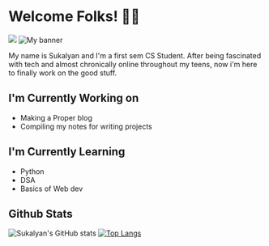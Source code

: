 # Welcome Folks! 👋👋
![](https://komarev.com/ghpvc/?username=Sukalyan2003&color=orange&style=plastic)
<img src="https://user-images.githubusercontent.com/59078776/206177054-53b6bd65-6058-4248-9d86-35df324c1b18.jpeg" alt="My banner">

My name is Sukalyan and I'm a first sem CS Student. 
After being fascinated with tech and almost chronically online throughout my teens, now i'm here to finally work on the good stuff. 

## I'm Currently Working on
- Making a Proper blog
- Compiling my notes for writing projects

## I'm Currently Learning
- Python
- DSA
- Basics of Web dev

## Github Stats

![Sukalyan's GitHub stats](https://github-readme-stats.vercel.app/api?username=Sukalyan2003&show_icons=true&theme=transparent)
[![Top Langs](https://github-readme-stats.vercel.app/api/top-langs/?username=Sukalyan2003)](https://github.com/anuraghazra/github-readme-stats)

